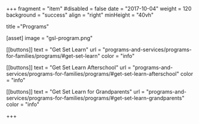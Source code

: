 +++
fragment = "item"
#disabled = false
date = "2017-10-04"
weight = 120
background = "success"
align = "right"
minHeight = "40vh"

title ="Programs"

[asset]
  image = "gsl-program.png"
  
[[buttons]]
  text = "Get Set Learn"
  url = "programs-and-services/programs-for-families/programs/#get-set-learn"
  color = "info"
  
[[buttons]]
  text = "Get Set Learn Afterschool"
  url = "programs-and-services/programs-for-families/programs/#get-set-learn-afterschool"
  color = "info"
  
[[buttons]]
  text = "Get Set Learn for Grandparents"
  url = "programs-and-services/programs-for-families/programs/#get-set-learn-grandparents"
  color = "info"
  

+++


  



